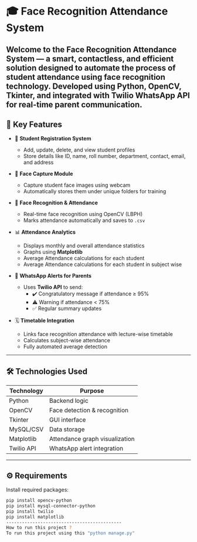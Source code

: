 # 🎓 Face Recognition Attendance System
Welcome to the **Face Recognition Attendance System** — a smart, contactless, and efficient solution designed to automate the process of student attendance using face recognition technology. Developed using Python, OpenCV, Tkinter, and integrated with Twilio WhatsApp API for real-time parent communication.
---

## 📌 Key Features
- 👤 **Student Registration System**
  - Add, update, delete, and view student profiles
  - Store details like ID, name, roll number, department, contact, email, and address

- 📸 **Face Capture Module**
  - Capture student face images using webcam
  - Automatically stores them under unique folders for training

- 🧠 **Face Recognition & Attendance**
  - Real-time face recognition using OpenCV (LBPH)
  - Marks attendance automatically and saves to `.csv`

- 📊 **Attendance Analytics**
  - Displays monthly and overall attendance statistics
  - Graphs using **Matplotlib**
  - Average Attendance calculations for each student
  - Average Attendance calculations for each student in subject wise

- 💬 **WhatsApp Alerts for Parents**
  - Uses **Twilio API** to send:
    - ✔️ Congratulatory message if attendance ≥ 95%
    - ⚠️ Warning if attendance < 75%
    - ✅ Regular summary updates

- 🗓️ **Timetable Integration**
  - Links face recognition attendance with lecture-wise timetable
  - Calculates subject-wise attendance
  - Fully automated average detection
---
## 🛠️ Technologies Used
| Technology       | Purpose                          |
|------------------|----------------------------------|
| Python           | Backend logic                    |
| OpenCV           | Face detection & recognition     |
| Tkinter          | GUI interface                    |
| MySQL/CSV        | Data storage                     |
| Matplotlib       | Attendance graph visualization   |
| Twilio API       | WhatsApp alert integration       |
---
## ⚙️ Requirements
Install required packages:
```bash
pip install opencv-python
pip install mysql-connector-python
pip install twilio
pip install matplotlib
--------------------------------------------
How to run this project ?
To run this project using this "python manage.py"

